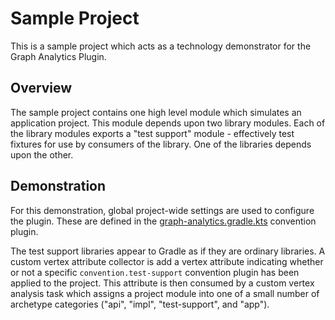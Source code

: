 # Sample Project

This is a sample project which acts as a technology demonstrator for the Graph Analytics
Plugin.

## Overview

The sample project contains one high level module which simulates an application project.
This module depends upon two library modules.  Each of the library modules exports
a "test support" module - effectively test fixtures for use by consumers of the library.
One of the libraries depends upon the other.

## Demonstration

For this demonstration, global project-wide settings are used to configure the plugin.
These are defined in the
[graph-analytics.gradle.kts](conventions/src/main/kotlin/convention/graph-analytics.gradle.kts)
convention plugin.

The test support libraries appear to Gradle as if they are ordinary libraries.  A custom
vertex attribute collector is add a vertex attribute indicating whether or not a specific
`convention.test-support` convention plugin has been applied to the project.  This attribute
is then consumed by a custom vertex analysis task which assigns a project module into
one of a small number of archetype categories ("api", "impl", "test-support", and "app").



